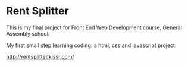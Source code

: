 # Rent Splitter
This is my final project for Front End Web Development course, General Assembly school.

My first small step learning coding: a html, css and javascript project.

http://rentsplitter.kissr.com/
